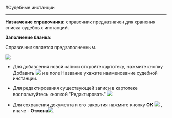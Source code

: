 ﻿#Судебные инстанции

----------
**Назначение справочника**: справочник предназначен для хранения списка судебных инстанций.

**Заполнение бланка**:

Справочник является предзаполненным.

![](topic:.AddFiles.Screenshot_1860.jpg)

- Для добавления новой записи откройте картотеку, нажмите кнопку Добавить  ![](topic:.AddFiles.Btn_Add.png)  и в поле Название укажите наименование судебной инстанции.

- Для редактирования существующей записи в картотеке воспользуйтесь кнопкой "Редактировать"   ![](topic:.AddFiles.Btn_Edit.png)

- Для сохранения документа и его закрытия нажмите кнопку **ОК**
 ![](topic:.AddFiles.Btn_Post.png) , иначе  -  **Отмена**![](topic:.AddFiles.BtnCloseCancel.png). 